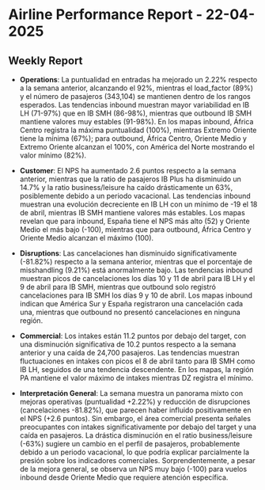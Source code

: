 # Airline Performance Report - 22-04-2025

## Weekly Report

- **Operations**: La puntualidad en entradas ha mejorado un 2.22% respecto a la semana anterior, alcanzando el 92%, mientras el load_factor (89%) y el número de pasajeros (343,104) se mantienen dentro de los rangos esperados. Las tendencias inbound muestran mayor variabilidad en IB LH (71-97%) que en IB SMH (86-98%), mientras que outbound IB SMH mantiene valores muy estables (91-98%). En los mapas inbound, África Centro registra la máxima puntualidad (100%), mientras Extremo Oriente tiene la mínima (67%); para outbound, África Centro, Oriente Medio y Extremo Oriente alcanzan el 100%, con América del Norte mostrando el valor mínimo (82%).

- **Customer**: El NPS ha aumentado 2.6 puntos respecto a la semana anterior, mientras que la ratio de pasajeros IB Plus ha disminuido un 14.7% y la ratio business/leisure ha caído drásticamente un 63%, posiblemente debido a un periodo vacacional. Las tendencias inbound muestran una evolución decreciente en IB LH con un mínimo de -19 el 18 de abril, mientras IB SMH mantiene valores más estables. Los mapas revelan que para inbound, España tiene el NPS más alto (52) y Oriente Medio el más bajo (-100), mientras que para outbound, África Centro y Oriente Medio alcanzan el máximo (100).

- **Disruptions**: Las cancelaciones han disminuido significativamente (-81.82%) respecto a la semana anterior, mientras que el porcentaje de misshandling (9.21%) está anormalmente bajo. Las tendencias inbound muestran picos de cancelaciones los días 10 y 11 de abril para IB LH y el 9 de abril para IB SMH, mientras que outbound solo registró cancelaciones para IB SMH los días 9 y 10 de abril. Los mapas inbound indican que América Sur y España registraron una cancelación cada una, mientras que outbound no presentó cancelaciones en ninguna región.

- **Commercial**: Los intakes están 11.2 puntos por debajo del target, con una disminución significativa de 10.2 puntos respecto a la semana anterior y una caída de 24,700 pasajeros. Las tendencias muestran fluctuaciones en intakes con picos el 8 de abril tanto para IB SMH como IB LH, seguidos de una tendencia descendente. En los mapas, la región PA mantiene el valor máximo de intakes mientras DZ registra el mínimo.

- **Interpretación General**: La semana muestra un panorama mixto con mejoras operativas (puntualidad +2.22%) y reducción de disrupciones (cancelaciones -81.82%), que parecen haber influido positivamente en el NPS (+2.6 puntos). Sin embargo, el área comercial presenta señales preocupantes con intakes significativamente por debajo del target y una caída en pasajeros. La drástica disminución en el ratio business/leisure (-63%) sugiere un cambio en el perfil de pasajeros, probablemente debido a un periodo vacacional, lo que podría explicar parcialmente la presión sobre los indicadores comerciales. Sorprendentemente, a pesar de la mejora general, se observa un NPS muy bajo (-100) para vuelos inbound desde Oriente Medio que requiere atención específica.

